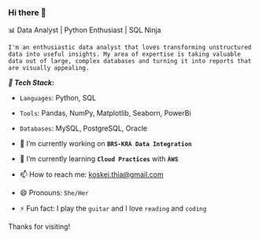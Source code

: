 ### Hi there 👋
📊 Data Analyst | Python Enthusiast | SQL Ninja

`I'm an enthusiastic data analyst that loves transforming unstructured data into useful insights. My area of expertise is taking valuable data out of large, complex databases and turning it into reports that are visually appealing.`

***🔧 Tech Stack:***
 - `Languages`:  Python, SQL
 - `Tools`:  Pandas, NumPy, Matplotlib, Seaborn, PowerBi
 - `Databases`:  MySQL, PostgreSQL, Oracle

- 🔭 I’m currently working on **`BRS-KRA Data Integration`**
- 🌱 I’m currently learning **`Cloud Practices`** with **`ÀWS`**
- 📫 How to reach me: koskei.thia@gmail.com
- 😄 Pronouns: `She/Her`
- ⚡ Fun fact: I play the `guitar` and I love `reading` and `coding`


Thanks for visiting!
<!--
**cynthiakoskei/cynthiakoskei** is a ✨ _special_ ✨ repository because its `README.md` (this file) appears on your GitHub profile.

Here are some ideas to get you started:

- 🔭 I’m currently working on ...
- 🌱 I’m currently learning ...
- 👯 I’m looking to collaborate on ...
- 🤔 I’m looking for help with ...
- 💬 Ask me about ...
- 📫 How to reach me: ...
- 😄 Pronouns: ...
- ⚡ Fun fact: ...
- 🔧 Tech Stack:
-->
